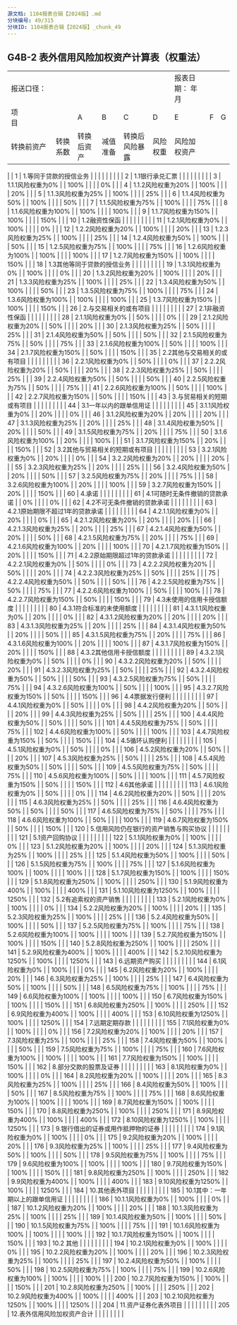 ```yaml
---
源文档: 1104报表合辑【2024版】.md
分块编号: 49/315
分块ID: 1104报表合辑【2024版】_chunk_49
---
```


## G4B-2 表外信用风险加权资产计算表（权重法）

|  |  |  |  |  |  |  |  |  |
| --- | --- | --- | --- | --- | --- | --- | --- | --- |
| 报送口径： | | | | | | 报表日期： 年 月 | | |
| 项　　　　目 | | A | B | C | D | E | F | G |
| 转换前资产 | 转换系数 | 转换后资产 | 减值准备 | 转换后风险暴露 | 风险权重 | 风险加权资产 |
|
| 1 | 1.等同于贷款的授信业务 |  |  |  |  |  |  |  |
| 2 | 1.1银行承兑汇票 |  |  |  |  |  |  |  |
| 3 | 1.1.1风险权重为0% |  | 100% |  |  |  | 0% |  |
| 4 | 1.1.2风险权重为20% |  | 100% |  |  |  | 20% |  |
| 5 | 1.1.3风险权重为25% |  | 100% |  |  |  | 25% |  |
| 6 | 1.1.4风险权重为50% |  | 100% |  |  |  | 50% |  |
| 7 | 1.1.5风险权重为75% |  | 100% |  |  |  | 75% |  |
| 8 | 1.1.6风险权重为100% |  | 100% |  |  |  | 100% |  |
| 9 | 1.1.7风险权重为150% |  | 100% |  |  |  | 150% |  |
| 10 | 1.2融资性保函 |  |  |  |  |  |  |  |
| 11 | 1.2.1风险权重为0% |  | 100% |  |  |  | 0% |  |
| 12 | 1.2.2风险权重为20% |  | 100% |  |  |  | 20% |  |
| 13 | 1.2.3风险权重为25% |  | 100% |  |  |  | 25% |  |
| 14 | 1.2.4风险权重为50% |  | 100% |  |  |  | 50% |  |
| 15 | 1.2.5风险权重为75% |  | 100% |  |  |  | 75% |  |
| 16 | 1.2.6风险权重为100% |  | 100% |  |  |  | 100% |  |
| 17 | 1.2.7风险权重为150% |  | 100% |  |  |  | 150% |  |
| 18 | 1.3其他等同于贷款的授信业务 |  |  |  |  |  |  |  |
| 19 | 1.3.1风险权重为0% |  | 100% |  |  |  | 0% |  |
| 20 | 1.3.2风险权重为20% |  | 100% |  |  |  | 20% |  |
| 21 | 1.3.3风险权重为25% |  | 100% |  |  |  | 25% |  |
| 22 | 1.3.4风险权重为50% |  | 100% |  |  |  | 50% |  |
| 23 | 1.3.5风险权重为75% |  | 100% |  |  |  | 75% |  |
| 24 | 1.3.6风险权重为100% |  | 100% |  |  |  | 100% |  |
| 25 | 1.3.7风险权重为150% |  | 100% |  |  |  | 150% |  |
| 26 | 2.与交易相关的或有项目 |  |  |  |  |  |  |  |
| 27 | 2.1非融资性保函 |  |  |  |  |  |  |  |
| 28 | 2.1.1风险权重为0% |  | 50% |  |  |  | 0% |  |
| 29 | 2.1.2风险权重为20% |  | 50% |  |  |  | 20% |  |
| 30 | 2.1.3风险权重为25% |  | 50% |  |  |  | 25% |  |
| 31 | 2.1.4风险权重为50% |  | 50% |  |  |  | 50% |  |
| 32 | 2.1.5风险权重为75% |  | 50% |  |  |  | 75% |  |
| 33 | 2.1.6风险权重为100% |  | 50% |  |  |  | 100% |  |
| 34 | 2.1.7风险权重为150% |  | 50% |  |  |  | 150% |  |
| 35 | 2.2其他与交易相关的或有项目 |  |  |  |  |  |  |  |
| 36 | 2.2.1风险权重为0% |  | 50% |  |  |  | 0% |  |
| 37 | 2.2.2风险权重为20% |  | 50% |  |  |  | 20% |  |
| 38 | 2.2.3风险权重为25% |  | 50% |  |  |  | 25% |  |
| 39 | 2.2.4风险权重为50% |  | 50% |  |  |  | 50% |  |
| 40 | 2.2.5风险权重为75% |  | 50% |  |  |  | 75% |  |
| 41 | 2.2.6风险权重为100% |  | 50% |  |  |  | 100% |  |
| 42 | 2.2.7风险权重为150% |  | 50% |  |  |  | 150% |  |
| 43 | 3.与贸易相关的短期或有项目 |  |  |  |  |  |  |  |
| 44 | 3.1一年以内的跟单信用证 |  |  |  |  |  |  |  |
| 45 | 3.1.1风险权重为0% |  | 20% |  |  |  | 0% |  |
| 46 | 3.1.2风险权重为20% |  | 20% |  |  |  | 20% |  |
| 47 | 3.1.3风险权重为25% |  | 20% |  |  |  | 25% |  |
| 48 | 3.1.4风险权重为50% |  | 20% |  |  |  | 50% |  |
| 49 | 3.1.5风险权重为75% |  | 20% |  |  |  | 75% |  |
| 50 | 3.1.6风险权重为100% |  | 20% |  |  |  | 100% |  |
| 51 | 3.1.7风险权重为150% |  | 20% |  |  |  | 150% |  |
| 52 | 3.2其他与贸易相关的短期或有项目 |  |  |  |  |  |  |  |
| 53 | 3.2.1风险权重为0% |  | 20% |  |  |  | 0% |  |
| 54 | 3.2.2风险权重为20% |  | 20% |  |  |  | 20% |  |
| 55 | 3.2.3风险权重为25% |  | 20% |  |  |  | 25% |  |
| 56 | 3.2.4风险权重为50% |  | 20% |  |  |  | 50% |  |
| 57 | 3.2.5风险权重为75% |  | 20% |  |  |  | 75% |  |
| 58 | 3.2.6风险权重为100% |  | 20% |  |  |  | 100% |  |
| 59 | 3.2.7风险权重为150% |  | 20% |  |  |  | 150% |  |
| 60 | 4.承诺 |  |  |  |  |  |  |  |
| 61 | 4.1可随时无条件撤销的贷款承诺 |  | 0% |  |  |  | 0% |  |
| 62 | 4.2不可无条件撤销的贷款承诺 |  |  |  |  |  |  |  |
| 63 | 4.2.1原始期限不超过1年的贷款承诺 |  |  |  |  |  |  |  |
| 64 | 4.2.1.1风险权重为0% |  | 20% |  |  |  | 0% |  |
| 65 | 4.2.1.2风险权重为20% |  | 20% |  |  |  | 20% |  |
| 66 | 4.2.1.3风险权重为25% |  | 20% |  |  |  | 25% |  |
| 67 | 4.2.1.4风险权重为50% |  | 20% |  |  |  | 50% |  |
| 68 | 4.2.1.5风险权重为75% |  | 20% |  |  |  | 75% |  |
| 69 | 4.2.1.6风险权重为100% |  | 20% |  |  |  | 100% |  |
| 70 | 4.2.1.7风险权重为150% |  | 20% |  |  |  | 150% |  |
| 71 | 4.2.2原始期限超过1年的贷款承诺 |  |  |  |  |  |  |  |
| 72 | 4.2.2.1风险权重为0% |  | 50% |  |  |  | 0% |  |
| 73 | 4.2.2.2风险权重为20% |  | 50% |  |  |  | 20% |  |
| 74 | 4.2.2.3风险权重为25% |  | 50% |  |  |  | 25% |  |
| 75 | 4.2.2.4风险权重为50% |  | 50% |  |  |  | 50% |  |
| 76 | 4.2.2.5风险权重为75% |  | 50% |  |  |  | 75% |  |
| 77 | 4.2.2.6风险权重为100% |  | 50% |  |  |  | 100% |  |
| 78 | 4.2.2.7风险权重为150% |  | 50% |  |  |  | 150% |  |
| 79 | 4.3未使用的信用卡授信额度 |  |  |  |  |  |  |  |
| 80 | 4.3.1符合标准的未使用额度 |  |  |  |  |  |  |  |
| 81 | 4.3.1.1风险权重为0% |  | 20% |  |  |  | 0% |  |
| 82 | 4.3.1.2风险权重为20% |  | 20% |  |  |  | 20% |  |
| 83 | 4.3.1.3风险权重为25% |  | 20% |  |  |  | 25% |  |
| 84 | 4.3.1.4风险权重为50% |  | 20% |  |  |  | 50% |  |
| 85 | 4.3.1.5风险权重为75% |  | 20% |  |  |  | 75% |  |
| 86 | 4.3.1.6风险权重为100% |  | 20% |  |  |  | 100% |  |
| 87 | 4.3.1.7风险权重为150% |  | 20% |  |  |  | 150% |  |
| 88 | 4.3.2其他信用卡授信额度 |  |  |  |  |  |  |  |
| 89 | 4.3.2.1风险权重为0% |  | 50% |  |  |  | 0% |  |
| 90 | 4.3.2.2风险权重为20% |  | 50% |  |  |  | 20% |  |
| 91 | 4.3.2.3风险权重为25% |  | 50% |  |  |  | 25% |  |
| 92 | 4.3.2.4风险权重为50% |  | 50% |  |  |  | 50% |  |
| 93 | 4.3.2.5风险权重为75% |  | 50% |  |  |  | 75% |  |
| 94 | 4.3.2.6风险权重为100% |  | 50% |  |  |  | 100% |  |
| 95 | 4.3.2.7风险权重为150% |  | 50% |  |  |  | 150% |  |
| 96 | 4.4票据发行便利 |  |  |  |  |  |  |  |
| 97 | 4.4.1风险权重为0% |  | 50% |  |  |  | 0% |  |
| 98 | 4.4.2风险权重为20% |  | 50% |  |  |  | 20% |  |
| 99 | 4.4.3风险权重为25% |  | 50% |  |  |  | 25% |  |
| 100 | 4.4.4风险权重为50% |  | 50% |  |  |  | 50% |  |
| 101 | 4.4.5风险权重为75% |  | 50% |  |  |  | 75% |  |
| 102 | 4.4.6风险权重为100% |  | 50% |  |  |  | 100% |  |
| 103 | 4.4.7风险权重为150% |  | 50% |  |  |  | 150% |  |
| 104 | 4.5循环认购便利 |  |  |  |  |  |  |  |
| 105 | 4.5.1风险权重为0% |  | 50% |  |  |  | 0% |  |
| 106 | 4.5.2风险权重为20% |  | 50% |  |  |  | 20% |  |
| 107 | 4.5.3风险权重为25% |  | 50% |  |  |  | 25% |  |
| 108 | 4.5.4风险权重为50% |  | 50% |  |  |  | 50% |  |
| 109 | 4.5.5风险权重为75% |  | 50% |  |  |  | 75% |  |
| 110 | 4.5.6风险权重为100% |  | 50% |  |  |  | 100% |  |
| 111 | 4.5.7风险权重为150% |  | 50% |  |  |  | 150% |  |
| 112 | 4.6其他承诺 |  |  |  |  |  |  |  |
| 113 | 4.6.1风险权重为0% |  | 50% |  |  |  | 0% |  |
| 114 | 4.6.2风险权重为20% |  | 50% |  |  |  | 20% |  |
| 115 | 4.6.3风险权重为25% |  | 50% |  |  |  | 25% |  |
| 116 | 4.6.4风险权重为50% |  | 50% |  |  |  | 50% |  |
| 117 | 4.6.5风险权重为75% |  | 50% |  |  |  | 75% |  |
| 118 | 4.6.6风险权重为100% |  | 50% |  |  |  | 100% |  |
| 119 | 4.6.7风险权重为150% |  | 50% |  |  |  | 150% |  |
| 120 | 5.信用风险仍在银行的资产销售与购买协议 |  |  |  |  |  |  |  |
| 121 | 5.1资产回购协议 |  |  |  |  |  |  |  |
| 122 | 5.1.1风险权重为0% |  | 100% |  |  |  | 0% |  |
| 123 | 5.1.2风险权重为20% |  | 100% |  |  |  | 20% |  |
| 124 | 5.1.3风险权重为25% |  | 100% |  |  |  | 25% |  |
| 125 | 5.1.4风险权重为50% |  | 100% |  |  |  | 50% |  |
| 126 | 5.1.5风险权重为75% |  | 100% |  |  |  | 75% |  |
| 127 | 5.1.6风险权重为100% |  | 100% |  |  |  | 100% |  |
| 128 | 5.1.7风险权重为150% |  | 100% |  |  |  | 150% |  |
| 129 | 5.1.8风险权重为250% |  | 100% |  |  |  | 250% |  |
| 130 | 5.1.9风险权重为400% |  | 100% |  |  |  | 400% |  |
| 131 | 5.1.10风险权重为1250% |  | 100% |  |  |  | 1250% |  |
| 132 | 5.2有追索权的资产销售 |  |  |  |  |  |  |  |
| 133 | 5.2.1风险权重为0% |  | 100% |  |  |  | 0% |  |
| 134 | 5.2.2风险权重为20% |  | 100% |  |  |  | 20% |  |
| 135 | 5.2.3风险权重为25% |  | 100% |  |  |  | 25% |  |
| 136 | 5.2.4风险权重为50% |  | 100% |  |  |  | 50% |  |
| 137 | 5.2.5风险权重为75% |  | 100% |  |  |  | 75% |  |
| 138 | 5.2.6风险权重为100% |  | 100% |  |  |  | 100% |  |
| 139 | 5.2.7风险权重为150% |  | 100% |  |  |  | 150% |  |
| 140 | 5.2.8风险权重为250% |  | 100% |  |  |  | 250% |  |
| 141 | 5.2.9风险权重为400% |  | 100% |  |  |  | 400% |  |
| 142 | 5.2.10风险权重为1250% |  | 100% |  |  |  | 1250% |  |
| 143 | 6.远期资产购买 |  |  |  |  |  |  |  |
| 144 | 6.1风险权重为0% |  | 100% |  |  |  | 0% |  |
| 145 | 6.2风险权重为20% |  | 100% |  |  |  | 20% |  |
| 146 | 6.3风险权重为25% |  | 100% |  |  |  | 25% |  |
| 147 | 6.4风险权重为50% |  | 100% |  |  |  | 50% |  |
| 148 | 6.5风险权重为75% |  | 100% |  |  |  | 75% |  |
| 149 | 6.6风险权重为100% |  | 100% |  |  |  | 100% |  |
| 150 | 6.7风险权重为150% |  | 100% |  |  |  | 150% |  |
| 151 | 6.8风险权重为250% |  | 100% |  |  |  | 250% |  |
| 152 | 6.9风险权重为400% |  | 100% |  |  |  | 400% |  |
| 153 | 6.10风险权重为1250% |  | 100% |  |  |  | 1250% |  |
| 154 | 7.远期定期存款 |  |  |  |  |  |  |  |
| 155 | 7.1风险权重为0% |  | 100% |  |  |  | 0% |  |
| 156 | 7.2风险权重为20% |  | 100% |  |  |  | 20% |  |
| 157 | 7.3风险权重为25% |  | 100% |  |  |  | 25% |  |
| 158 | 7.4风险权重为50% |  | 100% |  |  |  | 50% |  |
| 159 | 7.5风险权重为75% |  | 100% |  |  |  | 75% |  |
| 160 | 7.6风险权重为100% |  | 100% |  |  |  | 100% |  |
| 161 | 7.7风险权重为150% |  | 100% |  |  |  | 150% |  |
| 162 | 8.部分交款的股票及证券 |  |  |  |  |  |  |  |
| 163 | 8.1风险权重为0% |  | 100% |  |  |  | 0% |  |
| 164 | 8.2风险权重为20% |  | 100% |  |  |  | 20% |  |
| 165 | 8.3风险权重为25% |  | 100% |  |  |  | 25% |  |
| 166 | 8.4风险权重为50% |  | 100% |  |  |  | 50% |  |
| 167 | 8.5风险权重为75% |  | 100% |  |  |  | 75% |  |
| 168 | 8.6风险权重为100% |  | 100% |  |  |  | 100% |  |
| 169 | 8.7风险权重为150% |  | 100% |  |  |  | 150% |  |
| 170 | 8.8风险权重为250% |  | 100% |  |  |  | 250% |  |
| 171 | 8.9风险权重为400% |  | 100% |  |  |  | 400% |  |
| 172 | 8.10风险权重为1250% |  | 100% |  |  |  | 1250% |  |
| 173 | 9.银行借出的证券或用作抵押物的证券 |  |  |  |  |  |  |  |
| 174 | 9.1风险权重为0% |  | 100% |  |  |  | 0% |  |
| 175 | 9.2风险权重为20% |  | 100% |  |  |  | 20% |  |
| 176 | 9.3风险权重为25% |  | 100% |  |  |  | 25% |  |
| 177 | 9.4风险权重为50% |  | 100% |  |  |  | 50% |  |
| 178 | 9.5风险权重为75% |  | 100% |  |  |  | 75% |  |
| 179 | 9.6风险权重为100% |  | 100% |  |  |  | 100% |  |
| 180 | 9.7风险权重为150% |  | 100% |  |  |  | 150% |  |
| 181 | 9.8风险权重为250% |  | 100% |  |  |  | 250% |  |
| 182 | 9.9风险权重为400% |  | 100% |  |  |  | 400% |  |
| 183 | 9.10风险权重为1250% |  | 100% |  |  |  | 1250% |  |
| 184 | 10.其他表外项目 |  |  |  |  |  |  |  |
| 185 | 10.1其中：一年期以上的跟单信用证 |  |  |  |  |  |  |  |
| 186 | 10.1.1风险权重为0% |  | 100% |  |  |  | 0% |  |
| 187 | 10.1.2风险权重为20% |  | 100% |  |  |  | 20% |  |
| 188 | 10.1.3风险权重为25% |  | 100% |  |  |  | 25% |  |
| 189 | 10.1.4风险权重为50% |  | 100% |  |  |  | 50% |  |
| 190 | 10.1.5风险权重为75% |  | 100% |  |  |  | 75% |  |
| 191 | 10.1.6风险权重为100% |  | 100% |  |  |  | 100% |  |
| 192 | 10.1.7风险权重为150% |  | 100% |  |  |  | 150% |  |
| 193 | 10.2 其他 |  |  |  |  |  |  |  |
| 194 | 10.2.1风险权重为0% |  | 100% |  |  |  | 0% |  |
| 195 | 10.2.2风险权重为20% |  | 100% |  |  |  | 20% |  |
| 196 | 10.2.3风险权重为25% |  | 100% |  |  |  | 25% |  |
| 197 | 10.2.4风险权重为50% |  | 100% |  |  |  | 50% |  |
| 198 | 10.2.5风险权重为75% |  | 100% |  |  |  | 75% |  |
| 199 | 10.2.6风险权重为100% |  | 100% |  |  |  | 100% |  |
| 200 | 10.2.7风险权重为150% |  | 100% |  |  |  | 150% |  |
| 201 | 10.2.8风险权重为250% |  | 100% |  |  |  | 250% |  |
| 202 | 10.2.9风险权重为400% |  | 100% |  |  |  | 400% |  |
| 203 | 10.2.10风险权重为1250% |  | 100% |  |  |  | 1250% |  |
| 204 | 11.资产证券化表外项目 |  |  |  |  |  |  |  |
| 205 | 12.表外信用风险加权资产合计 |  |  |  |  |  |  |  |
